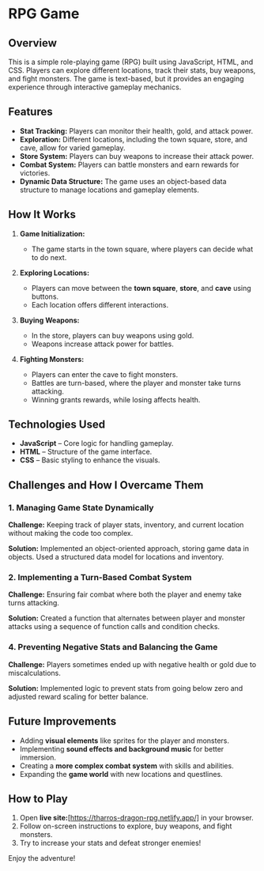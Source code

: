 # RPG Game

## Overview

This is a simple role-playing game (RPG) built using JavaScript, HTML, and CSS. Players can explore different locations, track their stats, buy weapons, and fight monsters. The game is text-based, but it provides an engaging experience through interactive gameplay mechanics.

## Features

- **Stat Tracking:** Players can monitor their health, gold, and attack power.
- **Exploration:** Different locations, including the town square, store, and cave, allow for varied gameplay.
- **Store System:** Players can buy weapons to increase their attack power.
- **Combat System:** Players can battle monsters and earn rewards for victories.
- **Dynamic Data Structure:** The game uses an object-based data structure to manage locations and gameplay elements.

## How It Works

1. **Game Initialization:**
   - The game starts in the town square, where players can decide what to do next.
2. **Exploring Locations:**
   - Players can move between the **town square**, **store**, and **cave** using buttons.
   - Each location offers different interactions.
3. **Buying Weapons:**

   - In the store, players can buy weapons using gold.
   - Weapons increase attack power for battles.

4. **Fighting Monsters:**
   - Players can enter the cave to fight monsters.
   - Battles are turn-based, where the player and monster take turns attacking.
   - Winning grants rewards, while losing affects health.

## Technologies Used

- **JavaScript** – Core logic for handling gameplay.
- **HTML** – Structure of the game interface.
- **CSS** – Basic styling to enhance the visuals.

## Challenges and How I Overcame Them

### 1. **Managing Game State Dynamically**

**Challenge:** Keeping track of player stats, inventory, and current location without making the code too complex.

**Solution:** Implemented an object-oriented approach, storing game data in objects. Used a structured data model for locations and inventory.

### 2. **Implementing a Turn-Based Combat System**

**Challenge:** Ensuring fair combat where both the player and enemy take turns attacking.

**Solution:** Created a function that alternates between player and monster attacks using a sequence of function calls and condition checks.

### 4. **Preventing Negative Stats and Balancing the Game**

**Challenge:** Players sometimes ended up with negative health or gold due to miscalculations.

**Solution:** Implemented logic to prevent stats from going below zero and adjusted reward scaling for better balance.

## Future Improvements

- Adding **visual elements** like sprites for the player and monsters.
- Implementing **sound effects and background music** for better immersion.
- Creating a **more complex combat system** with skills and abilities.
- Expanding the **game world** with new locations and questlines.

## How to Play

1. Open **live site:**[https://tharros-dragon-rpg.netlify.app/] in your browser.
2. Follow on-screen instructions to explore, buy weapons, and fight monsters.
3. Try to increase your stats and defeat stronger enemies!

Enjoy the adventure!
